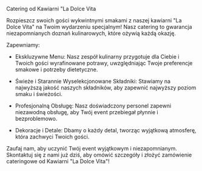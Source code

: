 Catering od Kawiarni "La Dolce Vita

Rozpieszcz swoich gości wykwintnymi smakami z naszej kawiarni "La Dolce Vita" na Twoim wydarzeniu specjalnym! Nasz catering to gwarancja niezapomnianych doznań kulinarowych, które ożywią każdą okazję.

Zapewniamy:

- Ekskluzywne Menu: Nasz zespół kulinarny przygotuje dla Ciebie i Twoich gości wyrafinowane potrawy, uwzględniając Twoje preferencje smakowe i potrzeby dietetyczne.

- Świeże i Starannie Wyselekcjonowane Składniki: Stawiamy na najwyższą jakość naszych składników, aby zapewnić najwyższy poziom smaku i świeżości.

- Profesjonalną Obsługę: Nasz doświadczony personel zapewni niezawodną obsługę, aby Twój event przebiegał płynnie i bezproblemowo.

- Dekoracje i Detale: Dbamy o każdy detal, tworząc wyjątkową atmosferę, która zachwyci Twoich gości.

Zaufaj nam, aby uczynić Twój event wyjątkowym i niezapomnianym. Skontaktuj się z nami już dziś, aby omówić szczegóły i złożyć zamówienie cateringowe od Kawiarni "La Dolce Vita"!
